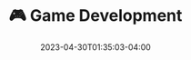 ---
title: "🎮 Game Development"
date: 2023-04-30T01:35:03-04:00
menu:
    main:
        parent: "🗒️ Blog"
        weight: 30
---